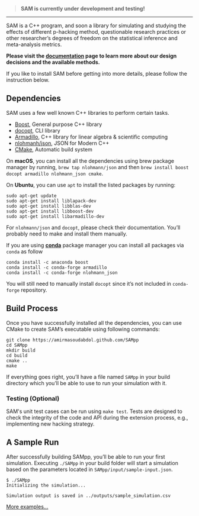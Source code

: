 > **SAM is currently under development and testing!**

---

SAM is a C++ program, and soon a library for simulating and studying the effects of different p-hacking method, questionable research practices or other researcher’s degrees of freedom on the statistical inference and meta-analysis metrics. 

**Please visit the [documentation](index.md) page to learn more about our design decisions and the available methods.** 

If you like to install SAM before getting into more details, please follow the instruction below.

## Dependencies

SAM uses a few well known C++ libraries to perform certain tasks. 

- [Boost](https://github.com/docopt/docopt.cpp), General purpose C++ library 
- [docopt](https://github.com/docopt/docopt.cpp), CLI library 
- [Armadillo](http://arma.sourceforge.net/), C++ library for linear algebra & scientific computing
- [nlohmanh/json](https://github.com/nlohmann/json), JSON for Modern C++
- [CMake](https://cmake.org), Automatic build system 

On **macOS**, you can install all the dependencies using brew package manager by running, `brew tap nlohmann/json` and then `brew install boost docopt armadillo nlohmann_json cmake`.

On **Ubuntu**, you can use `apt` to install the listed packages by running:

	sudo apt-get update
	sudo apt-get install liblapack-dev
	sudo apt-get install libblas-dev
	sudo apt-get install libboost-dev
	sudo apt-get install libarmadillo-dev
	
For `nlohmann/json` and `docopt`, please check their documentation. You’ll probably need to make and install them manually. 

If you are using **[conda](https://anaconda.org)** package manager you can install all packages via `conda` as follow 

	conda install -c anaconda boost
	conda install -c conda-forge armadillo
	conda install -c conda-forge nlohmann_json
	
You will still need to manually install `docopt` since it’s not included in `conda-forge` repository. 

## Build Process

Once you have successfully installed all the dependencies, you can use CMake to create SAM’s executable using following commands:

	git clone https://amirmasoudabdol.github.com/SAMpp
	cd SAMpp
	mkdir build
	cd build
	cmake ..
	make

If everything goes right, you’ll have a file named `SAMpp` in your build directory which you’ll be able to use to run your simulation with it.

### Testing (Optional)

SAM's unit test cases can be run using `make test`. Tests are designed to check the integrity of the code and API during the extension process, e.g., implementing new hacking strategy.

## A Sample Run

After successfully building SAMpp, you’ll be able to run your first simulation. Executing `./SAMpp` in your build folder will start a simulation based on the parameters located in `SAMpp/input/sample-input.json`. 

	$ ./SAMpp
	Initializing the simulation...
	
	Simulation output is saved in ../outputs/sample_simulation.csv
	
[More examples...](doc/examples.md)
